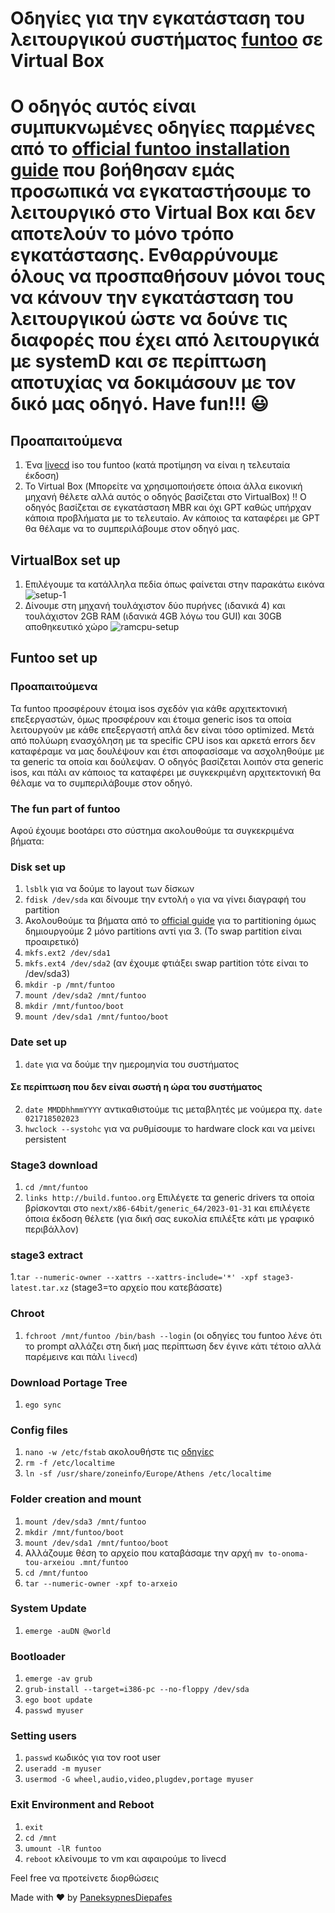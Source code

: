 # Οδηγίες για την εγκατάσταση του λειτουργικού συστήματος [funtoo](https://www.funtoo.org/Welcome) σε Virtual Box

# Ο οδηγός αυτός είναι συμπυκνωμένες οδηγίες παρμένες από το [official funtoo installation guide](https://www.funtoo.org/Install/Introduction) που βοήθησαν εμάς προσωπικά να εγκαταστήσουμε το λειτουργικό στο Virtual Box και δεν αποτελούν το μόνο τρόπο εγκατάστασης. Ενθαρρύνουμε όλους να προσπαθήσουν μόνοι τους να κάνουν την εγκατάσταση του λειτουργικού ώστε να δούνε τις διαφορές που έχει από λειτουργικά με systemD και σε περίπτωση αποτυχίας να δοκιμάσουν με τον δικό μας οδηγό. Have fun!!! 😃

## Προαπαιτούμενα

1. Ένα [livecd](https://www.funtoo.org/Welcome) iso του funtoo (κατά προτίμηση να είναι η τελευταία έκδοση)
2. Το Virtual Box (Μπορείτε να χρησιμοποιήσετε όποια άλλα εικονική μηχανή θέλετε αλλά αυτός ο οδηγός βασίζεται στο VirtualBox)
‼️ Ο οδηγός βασίζεται σε εγκατάσταση MBR και όχι GPT καθώς υπήρχαν κάποια προβλήματα με το τελευταίο. Αν κάποιος τα καταφέρει με GPT θα θέλαμε να το συμπεριλάβουμε στον οδηγό μας.

## VirtualBox set up

1. Επιλέγουμε τα κατάλληλα πεδία όπως φαίνεται στην παρακάτω εικόνα <br>
![setup-1](https://user-images.githubusercontent.com/77148351/219341204-71c9fdf7-356a-4068-a527-d99ae7ea34ba.png)
2. Δίνουμε στη μηχανή τουλάχιστον δύο πυρήνες (ιδανικά 4) και τουλάχιστον 2GB RAM (ιδανικά 4GB λόγω του GUI) και 30GB αποθηκευτικό χώρο
![ramcpu-setup](https://user-images.githubusercontent.com/77148351/219863924-e205cd24-0b4c-4257-a448-240ca0111f43.png)


## Funtoo set up

### Προαπαιτούμενα
Τα funtoo προσφέρουν έτοιμα isos σχεδόν για κάθε αρχιτεκτονική επεξεργαστών, όμως προσφέρουν και έτοιμα generic isos τα οποία λειτουργούν με κάθε επεξεργαστή απλά δεν είναι τόσο optimized. Μετά από πολύωρη ενασχόληση με τα specific CPU isos και αρκετά errors δεν καταφέραμε να μας δουλέψουν και έτσι αποφασίσαμε να ασχοληθούμε με τα generic τα οποία και δούλεψαν. Ο οδηγός βασίζεται λοιπόν στα generic isos, και πάλι αν κάποιος τα καταφέρει με συγκεκριμένη αρχιτεκτονική θα θέλαμε να το συμπεριλάβουμε στον οδηγό.

<!-- ###
1. Κατεβάζουμε το [generic iso](url)


1. Βρίσκουμε την αρχιτεκτονική του επεξεργαστή μας.
2. Πηγαίνουμε στην [ιστοσελίδα](https://www.funtoo.org/Subarches) των funtoo και επιλέγουμε την κατάλληλη αρχιτεκτονική.
3. Επιλέγουμε την επιλογή browse και μας βγαίνει ενα πινακάκι με όλες τις επιλογές που έχουμε (Το πινακάκι είναι ενδεικτικό για τον δικό μου επεξεργαστή και ενδεχομένως να υπάρχουν αλλαγές)
![setup-3](https://user-images.githubusercontent.com/77148351/219346400-2331f272-674d-4067-bacb-c6ee7f7ffbf4.png)
4. Πατάμε δεξί κλικ πάνω στο αρχείο .tar.xz και όχι το .tr.xz.gpg που θέλουμε να κατεβάσουμε, αντιγραφή συνδέσμου και το αποθηκεύουμε σε κάποιο txt αρχείο για
μετέπειτα χρήση. -->

### The fun part of funtoo
Αφού έχουμε bootάρει στο σύστημα ακολουθούμε τα συγκεκριμένα βήματα:

### Disk set up
1. `lsblk` για να δούμε το layout των δίσκων
2. `fdisk /dev/sda` και δίνουμε την εντολή `o` για να γίνει διαγραφή του partition
3.  Ακολουθούμε τα βήματα από το [official guide](https://www.funtoo.org/Install/MBR_Partitioning) για το partitioning όμως δημιουργούμε 2 μόνο partitions αντί για 3. (Το swap partition είναι προαιρετικό)
4. `mkfs.ext2 /dev/sda1`
5. `mkfs.ext4 /dev/sda2` (αν έχουμε φτιάξει swap partition τότε είναι το /dev/sda3)
6.  `mkdir -p /mnt/funtoo`
7.  `mount /dev/sda2 /mnt/funtoo`
8.  `mkdir /mnt/funtoo/boot`
9.  `mount /dev/sda1 /mnt/funtoo/boot`

### Date set up
1. `date` για να δούμε την ημερομηνία του συστήματος
#### Σε περίπτωση που δεν είναι σωστή η ώρα του συστήματος
2. `date MMDDhhmmYYYY` αντικαθιστούμε τις μεταβλητές με νούμερα πχ. `date 021718502023`
3. `hwclock --systohc` για να ρυθμίσουμε το hardware clock και να μείνει persistent

### Stage3 download
1. `cd /mnt/funtoo`
2. `links http://build.funtoo.org`
Επιλέγετε τα generic drivers τα οποία βρίσκονται στο `next/x86-64bit/generic_64/2023-01-31` και επιλέγετε όποια έκδοση θέλετε (για δική σας ευκολία επιλέξτε κάτι με γραφικό περιβάλλον)
### stage3 extract
1.`tar --numeric-owner --xattrs --xattrs-include='*' -xpf stage3-latest.tar.xz` (stage3=το αρχείο που κατεβάσατε)

### Chroot
1. `fchroot /mnt/funtoo /bin/bash --login` (οι οδηγίες του funtoo λένε ότι το prompt αλλάζει στη δική μας περίπτωση δεν έγινε κάτι τέτοιο αλλά παρέμεινε και πάλι `livecd`)

### Download Portage Tree
1. `ego sync`

### Config files
1. `nano -w /etc/fstab` ακολουθήστε τις [οδηγίες](https://www.funtoo.org/Install/Configuration_Files)
2. `rm -f /etc/localtime`
3. `ln -sf /usr/share/zoneinfo/Europe/Athens /etc/localtime`

### Folder creation and mount
1. `mount /dev/sda3 /mnt/funtoo`
2. `mkdir /mnt/funtoo/boot`
3. `mount /dev/sda1 /mnt/funtoo/boot`
4. Αλλάζουμε θέση το αρχείο που καταβάσαμε την αρχή `mv to-onoma-tou-arxeiou .mnt/funtoo`
5. `cd /mnt/funtoo`
6. `tar --numeric-owner -xpf to-arxeio`

### System Update
1. `emerge -auDN @world`

### Bootloader
1. `emerge -av grub`
2. `grub-install --target=i386-pc --no-floppy /dev/sda`
3. `ego boot update`
4. `passwd myuser`

### Setting users
1. `passwd` κωδικός για τον root user
2. `useradd -m myuser`
3. `usermod -G wheel,audio,video,plugdev,portage myuser`

### Exit Environment and Reboot
1. `exit`
2. `cd /mnt`
3. `umount -lR funtoo`
4. `reboot` κλείνουμε το vm και αφαιρούμε το livecd


Feel free να προτείνετε διορθώσεις

Made with ❤️ by [PaneksypnesDiepafes](https://github.com/PaneksypnesDiepafes)
